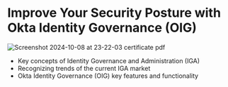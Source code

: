 # Improve Your Security Posture with Okta Identity Governance (OIG)
![Screenshot 2024-10-08 at 23-22-03 certificate pdf](https://github.com/user-attachments/assets/51557b3f-7ce9-4d4d-a59f-9c3a94116210)

*  Key concepts of Identity Governance and Administration (IGA)
*  Recognizing trends of the current IGA market
*  Okta Identity Governance (OIG) key features and functionality
